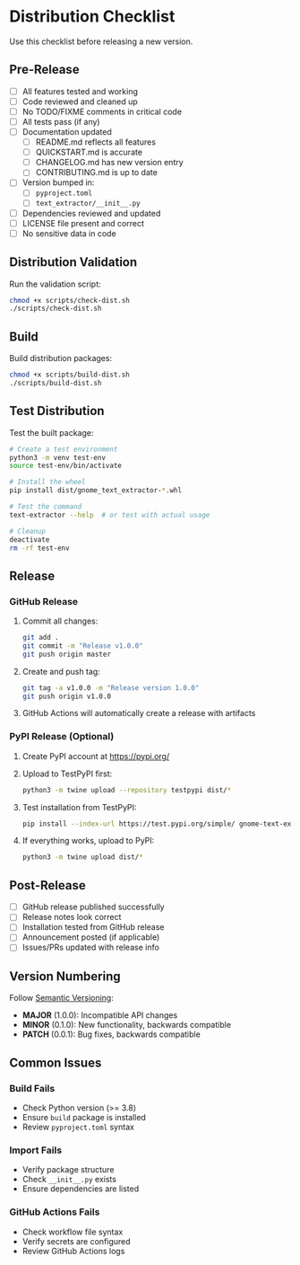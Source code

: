 # Distribution Checklist

Use this checklist before releasing a new version.

## Pre-Release

- [ ] All features tested and working
- [ ] Code reviewed and cleaned up
- [ ] No TODO/FIXME comments in critical code
- [ ] All tests pass (if any)
- [ ] Documentation updated
  - [ ] README.md reflects all features
  - [ ] QUICKSTART.md is accurate
  - [ ] CHANGELOG.md has new version entry
  - [ ] CONTRIBUTING.md is up to date
- [ ] Version bumped in:
  - [ ] `pyproject.toml`
  - [ ] `text_extractor/__init__.py`
- [ ] Dependencies reviewed and updated
- [ ] LICENSE file present and correct
- [ ] No sensitive data in code

## Distribution Validation

Run the validation script:
```bash
chmod +x scripts/check-dist.sh
./scripts/check-dist.sh
```

## Build

Build distribution packages:
```bash
chmod +x scripts/build-dist.sh
./scripts/build-dist.sh
```

## Test Distribution

Test the built package:
```bash
# Create a test environment
python3 -m venv test-env
source test-env/bin/activate

# Install the wheel
pip install dist/gnome_text_extractor-*.whl

# Test the command
text-extractor --help  # or test with actual usage

# Cleanup
deactivate
rm -rf test-env
```

## Release

### GitHub Release

1. Commit all changes:
   ```bash
   git add .
   git commit -m "Release v1.0.0"
   git push origin master
   ```

2. Create and push tag:
   ```bash
   git tag -a v1.0.0 -m "Release version 1.0.0"
   git push origin v1.0.0
   ```

3. GitHub Actions will automatically create a release with artifacts

### PyPI Release (Optional)

1. Create PyPI account at https://pypi.org/

2. Upload to TestPyPI first:
   ```bash
   python3 -m twine upload --repository testpypi dist/*
   ```

3. Test installation from TestPyPI:
   ```bash
   pip install --index-url https://test.pypi.org/simple/ gnome-text-extractor
   ```

4. If everything works, upload to PyPI:
   ```bash
   python3 -m twine upload dist/*
   ```

## Post-Release

- [ ] GitHub release published successfully
- [ ] Release notes look correct
- [ ] Installation tested from GitHub release
- [ ] Announcement posted (if applicable)
- [ ] Issues/PRs updated with release info

## Version Numbering

Follow [Semantic Versioning](https://semver.org/):
- **MAJOR** (1.0.0): Incompatible API changes
- **MINOR** (0.1.0): New functionality, backwards compatible
- **PATCH** (0.0.1): Bug fixes, backwards compatible

## Common Issues

### Build Fails
- Check Python version (>= 3.8)
- Ensure `build` package is installed
- Review `pyproject.toml` syntax

### Import Fails
- Verify package structure
- Check `__init__.py` exists
- Ensure dependencies are listed

### GitHub Actions Fails
- Check workflow file syntax
- Verify secrets are configured
- Review GitHub Actions logs
